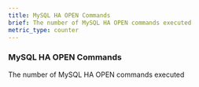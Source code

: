 ```yaml
---
title: MySQL HA OPEN Commands
brief: The number of MySQL HA OPEN commands executed
metric_type: counter
---
```

### MySQL HA OPEN Commands

The number of MySQL HA OPEN commands executed

